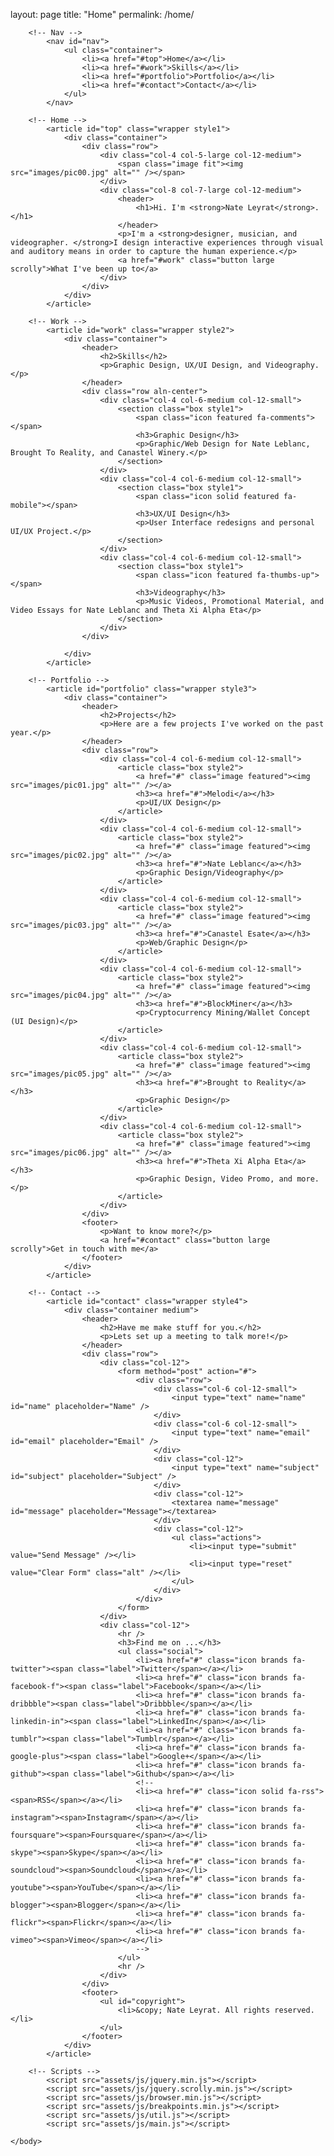 layout: page
title: "Home"
permalink: /home/

<!DOCTYPE HTML>

<html>
	<head>
		<title>Nate Leyrat's Porfolio</title>
		<meta charset="utf-8" />
		<meta name="viewport" content="width=device-width, initial-scale=1, user-scalable=no" />
		<link rel="stylesheet" href="assets/css/main.css" />
	</head>
	<body class="is-preload">

		<!-- Nav -->
			<nav id="nav">
				<ul class="container">
					<li><a href="#top">Home</a></li>
					<li><a href="#work">Skills</a></li>
					<li><a href="#portfolio">Portfolio</a></li>
					<li><a href="#contact">Contact</a></li>
				</ul>
			</nav>

		<!-- Home -->
			<article id="top" class="wrapper style1">
				<div class="container">
					<div class="row">
						<div class="col-4 col-5-large col-12-medium">
							<span class="image fit"><img src="images/pic00.jpg" alt="" /></span>
						</div>
						<div class="col-8 col-7-large col-12-medium">
							<header>
								<h1>Hi. I'm <strong>Nate Leyrat</strong>.</h1>
							</header>
							<p>I'm a <strong>designer, musician, and videographer. </strong>I design interactive experiences through visual and auditory means in order to capture the human experience.</p>
							<a href="#work" class="button large scrolly">What I've been up to</a>
						</div>
					</div>
				</div>
			</article>

		<!-- Work -->
			<article id="work" class="wrapper style2">
				<div class="container">
					<header>
						<h2>Skills</h2>
						<p>Graphic Design, UX/UI Design, and Videography.</p>
					</header>
					<div class="row aln-center">
						<div class="col-4 col-6-medium col-12-small">
							<section class="box style1">
								<span class="icon featured fa-comments"></span>
								<h3>Graphic Design</h3>
								<p>Graphic/Web Design for Nate Leblanc, Brought To Reality, and Canastel Winery.</p>
							</section>
						</div>
						<div class="col-4 col-6-medium col-12-small">
							<section class="box style1">
								<span class="icon solid featured fa-mobile"></span>
								<h3>UX/UI Design</h3>
								<p>User Interface redesigns and personal UI/UX Project.</p>
							</section>
						</div>
						<div class="col-4 col-6-medium col-12-small">
							<section class="box style1">
								<span class="icon featured fa-thumbs-up"></span>
								<h3>Videography</h3>
								<p>Music Videos, Promotional Material, and Video Essays for Nate Leblanc and Theta Xi Alpha Eta</p>
							</section>
						</div>
					</div>

				</div>
			</article>

		<!-- Portfolio -->
			<article id="portfolio" class="wrapper style3">
				<div class="container">
					<header>
						<h2>Projects</h2>
						<p>Here are a few projects I've worked on the past year.</p>
					</header>
					<div class="row">
						<div class="col-4 col-6-medium col-12-small">
							<article class="box style2">
								<a href="#" class="image featured"><img src="images/pic01.jpg" alt="" /></a>
								<h3><a href="#">Melodi</a></h3>
								<p>UI/UX Design</p>
							</article>
						</div>
						<div class="col-4 col-6-medium col-12-small">
							<article class="box style2">
								<a href="#" class="image featured"><img src="images/pic02.jpg" alt="" /></a>
								<h3><a href="#">Nate Leblanc</a></h3>
								<p>Graphic Design/Videography</p>
							</article>
						</div>
						<div class="col-4 col-6-medium col-12-small">
							<article class="box style2">
								<a href="#" class="image featured"><img src="images/pic03.jpg" alt="" /></a>
								<h3><a href="#">Canastel Esate</a></h3>
								<p>Web/Graphic Design</p>
							</article>
						</div>
						<div class="col-4 col-6-medium col-12-small">
							<article class="box style2">
								<a href="#" class="image featured"><img src="images/pic04.jpg" alt="" /></a>
								<h3><a href="#">BlockMiner</a></h3>
								<p>Cryptocurrency Mining/Wallet Concept (UI Design)</p>
							</article>
						</div>
						<div class="col-4 col-6-medium col-12-small">
							<article class="box style2">
								<a href="#" class="image featured"><img src="images/pic05.jpg" alt="" /></a>
								<h3><a href="#">Brought to Reality</a></h3>
								<p>Graphic Design</p>
							</article>
						</div>
						<div class="col-4 col-6-medium col-12-small">
							<article class="box style2">
								<a href="#" class="image featured"><img src="images/pic06.jpg" alt="" /></a>
								<h3><a href="#">Theta Xi Alpha Eta</a></h3>
								<p>Graphic Design, Video Promo, and more.</p>
							</article>
						</div>
					</div>
					<footer>
						<p>Want to know more?</p>
						<a href="#contact" class="button large scrolly">Get in touch with me</a>
					</footer>
				</div>
			</article>

		<!-- Contact -->
			<article id="contact" class="wrapper style4">
				<div class="container medium">
					<header>
						<h2>Have me make stuff for you.</h2>
						<p>Lets set up a meeting to talk more!</p>
					</header>
					<div class="row">
						<div class="col-12">
							<form method="post" action="#">
								<div class="row">
									<div class="col-6 col-12-small">
										<input type="text" name="name" id="name" placeholder="Name" />
									</div>
									<div class="col-6 col-12-small">
										<input type="text" name="email" id="email" placeholder="Email" />
									</div>
									<div class="col-12">
										<input type="text" name="subject" id="subject" placeholder="Subject" />
									</div>
									<div class="col-12">
										<textarea name="message" id="message" placeholder="Message"></textarea>
									</div>
									<div class="col-12">
										<ul class="actions">
											<li><input type="submit" value="Send Message" /></li>
											<li><input type="reset" value="Clear Form" class="alt" /></li>
										</ul>
									</div>
								</div>
							</form>
						</div>
						<div class="col-12">
							<hr />
							<h3>Find me on ...</h3>
							<ul class="social">
								<li><a href="#" class="icon brands fa-twitter"><span class="label">Twitter</span></a></li>
								<li><a href="#" class="icon brands fa-facebook-f"><span class="label">Facebook</span></a></li>
								<li><a href="#" class="icon brands fa-dribbble"><span class="label">Dribbble</span></a></li>
								<li><a href="#" class="icon brands fa-linkedin-in"><span class="label">LinkedIn</span></a></li>
								<li><a href="#" class="icon brands fa-tumblr"><span class="label">Tumblr</span></a></li>
								<li><a href="#" class="icon brands fa-google-plus"><span class="label">Google+</span></a></li>
								<li><a href="#" class="icon brands fa-github"><span class="label">Github</span></a></li>
								<!--
								<li><a href="#" class="icon solid fa-rss"><span>RSS</span></a></li>
								<li><a href="#" class="icon brands fa-instagram"><span>Instagram</span></a></li>
								<li><a href="#" class="icon brands fa-foursquare"><span>Foursquare</span></a></li>
								<li><a href="#" class="icon brands fa-skype"><span>Skype</span></a></li>
								<li><a href="#" class="icon brands fa-soundcloud"><span>Soundcloud</span></a></li>
								<li><a href="#" class="icon brands fa-youtube"><span>YouTube</span></a></li>
								<li><a href="#" class="icon brands fa-blogger"><span>Blogger</span></a></li>
								<li><a href="#" class="icon brands fa-flickr"><span>Flickr</span></a></li>
								<li><a href="#" class="icon brands fa-vimeo"><span>Vimeo</span></a></li>
								-->
							</ul>
							<hr />
						</div>
					</div>
					<footer>
						<ul id="copyright">
							<li>&copy; Nate Leyrat. All rights reserved.</li>
						</ul>
					</footer>
				</div>
			</article>

		<!-- Scripts -->
			<script src="assets/js/jquery.min.js"></script>
			<script src="assets/js/jquery.scrolly.min.js"></script>
			<script src="assets/js/browser.min.js"></script>
			<script src="assets/js/breakpoints.min.js"></script>
			<script src="assets/js/util.js"></script>
			<script src="assets/js/main.js"></script>

	</body>
</html>
